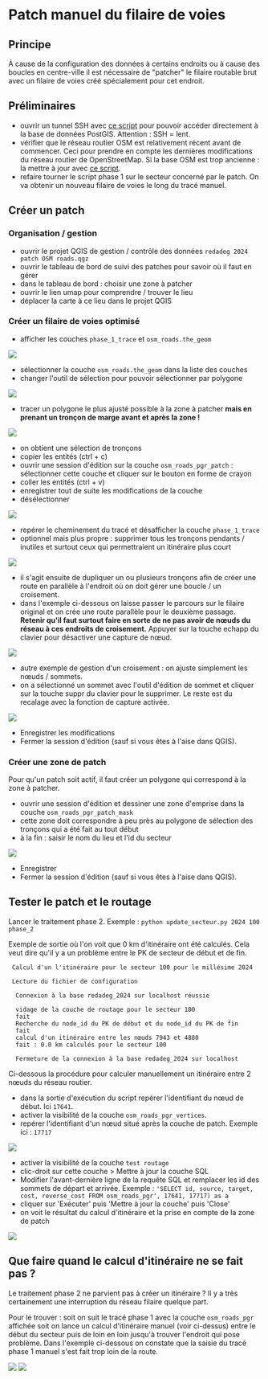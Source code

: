 # Patch manuel du filaire de voies

## Principe

À cause de la configuration des données à certains endroits ou à cause des boucles en centre-ville il est nécessaire de "patcher" le filaire routable brut avec un filaire de voies créé spécialement pour cet endroit.


## Préliminaires


* ouvrir un tunnel SSH avec [ce script](https://github.com/osm-bzh/ar_redadeg/tree/master/ssh/bed110_tunnel_pg.sh) pour pouvoir accéder directement à la base de données PostGIS. Attention : SSH = lent.
* vérifier que le réseau routier OSM est relativement récent avant de commencer. Ceci pour prendre en compte les dernières modifications du réseau routier de OpenStreetMap. Si la base OSM est trop ancienne : la mettre à jour avec [ce script](maj_donnees_osm.md).
* refaire tourner le script phase 1 sur le secteur concerné par le patch. On va obtenir un nouveau filaire de voies le long du tracé manuel.



## Créer un patch

### Organisation / gestion

* ouvrir le projet QGIS de gestion / contrôle des données `redadeg 2024 patch OSM roads.qgz`
* ouvrir le tableau de bord de suivi des patches pour savoir où il faut en gérer
* dans le tableau de bord : choisir une zone à patcher
* ouvrir le lien umap pour comprendre / trouver le lieu
* déplacer la carte à ce lieu dans le projet QGIS


### Créer un filaire de voies optimisé

* afficher les couches `phase_1_trace` et `osm_roads.the_geom`

![](docs/images/patch_00.png)

* sélectionner la couche `osm_roads.the_geom` dans la liste des couches
* changer l'outil de sélection pour pouvoir sélectionner par polygone

![](docs/images/patch_select_polygone.png)

* tracer un polygone le plus ajusté possible à la zone à patcher **mais en prenant un tronçon de marge avant et après la zone !**

![](docs/images/patch_select_draw_polygon.png)

* on obtient une sélection de tronçons
* copier les entités (ctrl + c)
* ouvrir une session d'édition sur la couche `osm_roads_pgr_patch` : sélectionner cette couche et cliquer sur le bouton en forme de crayon
* coller les entités (ctrl + v)
* enregistrer tout de suite les modifications de la couche
* désélectionner

![](docs/images/patch_01.png)

* repérer le cheminement du tracé et désafficher la couche `phase_1_trace`
* optionnel mais plus propre : supprimer tous les tronçons pendants / inutiles et surtout ceux qui permettraient un itinéraire plus court

![](docs/images/patch_02.png)


* il s'agit ensuite de dupliquer un ou plusieurs tronçons afin de créer une route en parallèle à l'endroit où on doit gérer une boucle / un croisement. 
* dans l'exemple ci-dessous on laisse passer le parcours sur le filaire original et on crée une route parallèle pour le deuxième passage. **Retenir qu'il faut surtout faire en sorte de ne pas avoir de nœuds du réseau à ces endroits de croisement.** Appuyer sur la touche echapp du clavier pour désactiver une capture de nœud.

![](docs/images/patch_01.gif)

* autre exemple de gestion d'un croisement : on ajuste simplement les nœuds / sommets.
* on a sélectionné un sommet avec l'outil d'édition de sommet et cliquer sur la touche suppr du clavier pour le supprimer. Le reste est du recalage avec la fonction de capture activée.

![](docs/images/patch_02.gif)

* Enregistrer les modifications
* Fermer la session d'édition (sauf si vous êtes à l'aise dans QGIS).


### Créer une zone de patch

Pour qu'un patch soit actif, il faut créer un polygone qui correspond à la zone à patcher.

* ouvrir une session d'édition et dessiner une zone d'emprise dans la couche `osm_roads_pgr_patch_mask`
* cette zone doit correspondre à peu près au polygone de sélection des tronçons qui a été fait au tout début
* à la fin : saisir le nom du lieu et l'id du secteur

![](docs/images/patch_draw_polygon_mask.png)

* Enregistrer
* Fermer la session d'édition (sauf si vous êtes à l'aise dans QGIS).


## Tester le patch et le routage

Lancer le traitement phase 2. Exemple : `python update_secteur.py 2024 100 phase_2`

Exemple de sortie où l'on voit que 0 km d'itinéraire ont été calculés. Cela veut dire qu'il y a un problème entre le PK de secteur de début et de fin.

```
 Calcul d'un l'itinéraire pour le secteur 100 pour le millésime 2024

 Lecture du fichier de configuration 

  Connexion à la base redadeg_2024 sur localhost réussie 

  vidage de la couche de routage pour le secteur 100
  fait
  Recherche du node_id du PK de début et du node_id du PK de fin
  fait
  calcul d'un itinéraire entre les nœuds 7943 et 4880
  fait : 0.0 km calculés pour le secteur 100

  Fermeture de la connexion à la base redadeg_2024 sur localhost
```

Ci-dessous la procédure pour calculer manuellement un itinéraire entre 2 nœuds du réseau routier.

* dans la sortie d'exécution du script repérer l'identifiant du nœud de début. Ici `17641`.
* activer la visibilité de la couche `osm_roads_pgr_vertices`.
* repérer l'identifiant d'un nœud situé après la couche de patch. Exemple ici : `17717`

![](docs/images/calcul_iti_id_noeuds.png)

* activer la visibilité de la couche `test routage`
* clic-droit sur cette couche > Mettre à jour la couche SQL
* Modifier l'avant-dernière ligne de la requête SQL et remplacer les id des sommets de départ et arrivée. Exemple : `'SELECT id, source, target, cost, reverse_cost FROM osm_roads_pgr', 17641, 17717) as a`
* cliquer sur 'Exécuter' puis 'Mettre à jour la couche' puis 'Close'
* on voit le résultat du calcul d'itinéraire et la prise en compte de la zone de patch

![](docs/images/calcul_iti_test.png)


## Que faire quand le calcul d'itinéraire ne se fait pas ?

Le traitement phase 2 ne parvient pas à créer un itinéraire ?
Il y a très certainement une interruption du réseau filaire quelque part.

Pour le trouver : soit on suit le tracé phase 1 avec la couche `osm_roads_pgr` affichée soit on lance un calcul d'itinéraire manuel (voir ci-dessus) entre le début du secteur puis de loin en loin jusqu'à trouver l'endroit qui pose problème. Dans l'exemple ci-dessous on constate que la saisie du tracé phase 1 manuel s'est fait trop loin de la route.

![](docs/images/calcul_iti_interruption_01.png)
![](docs/images/calcul_iti_interruption_02.png)